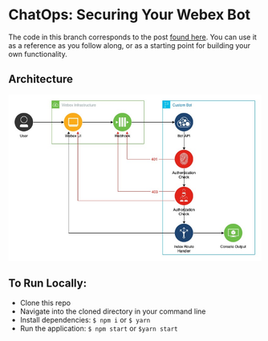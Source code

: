 # ChatOps: Securing Your Webex Bot

The code in this branch corresponds to the post [found here]().  You can use it as a reference as you follow along, or as a starting point for building your own functionality.

## Architecture
![Secure Webex Bot Architecture](resources/chatops-02.jpg)

## To Run Locally:
- Clone this repo
- Navigate into the cloned directory in your command line
- Install dependencies: `$ npm i` or `$ yarn`
- Run the application: `$ npm start` or `$yarn start`
